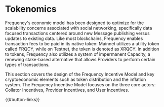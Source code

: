 # Tokenomics

Frequency's economic model has been designed to optimize for the scalability concerns associated with social networking, specifically data focused transactions centered around new Message publishing versus updates to existing data.
Like most blockchains, Frequency enables transaction fees to be paid in its native token: Mainnet utilizes a utility token called FRQCY, while on Testnet, the token is denoted as XRQCY.
In addition to tokens, Frequency also utilizes a system of impermanent Capacity, a renewing stake-based alternative that allows Providers to perform certain types of transactions.

This section covers the design of the Frequency Incentive Model and key cryptoeconomic elements such as token distribution and the inflation system.
The Frequency Incentive Model focuses on the three core actors: Collator Incentives, Provider Incentives, and User Incentives.


{{#button-links}}
